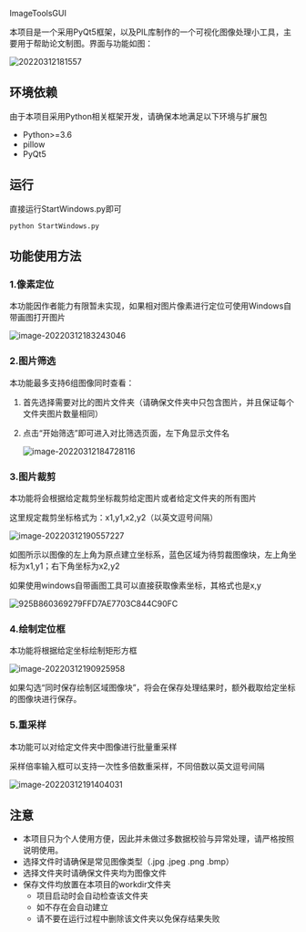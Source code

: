 ImageToolsGUI

本项目是一个采用PyQt5框架，以及PIL库制作的一个可视化图像处理小工具，主要用于帮助论文制图。界面与功能如图：

![20220312181557](README/20220312181557.png)

## 环境依赖

由于本项目采用Python相关框架开发，请确保本地满足以下环境与扩展包

* Python>=3.6
* pillow
* PyQt5

## 运行

直接运行StartWindows.py即可

```
python StartWindows.py
```

## 功能使用方法

### 1.像素定位

本功能因作者能力有限暂未实现，如果相对图片像素进行定位可使用Windows自带画图打开图片

![image-20220312183243046](README/image-20220312183243046.png)

### 2.图片筛选

本功能最多支持6组图像同时查看：

1. 首先选择需要对比的图片文件夹（请确保文件夹中只包含图片，并且保证每个文件夹图片数量相同）

2. 点击“开始筛选”即可进入对比筛选页面，左下角显示文件名

   ![image-20220312184728116](README/image-20220312184728116.png)

### 3.图片裁剪

本功能将会根据给定裁剪坐标裁剪给定图片或者给定文件夹的所有图片

这里规定裁剪坐标格式为：x1,y1,x2,y2（以英文逗号间隔）

![image-20220312190557227](README/image-20220312190557227.png)



如图所示以图像的左上角为原点建立坐标系，蓝色区域为待剪裁图像块，左上角坐标为x1,y1；右下角坐标为x2,y2

如果使用windows自带画图工具可以直接获取像素坐标，其格式也是x,y

![925B860369279FFD7AE7703C844C90FC](README/925B860369279FFD7AE7703C844C90FC.png)

### 4.绘制定位框

本功能将根据给定坐标绘制矩形方框

![image-20220312190925958](README/image-20220312190925958.png)

如果勾选“同时保存绘制区域图像块”，将会在保存处理结果时，额外截取给定坐标的图像块进行保存。

### 5.重采样

本功能可以对给定文件夹中图像进行批量重采样

采样倍率输入框可以支持一次性多倍数重采样，不同倍数以英文逗号间隔

![image-20220312191404031](README/image-20220312191404031.png)

## 注意

* 本项目只为个人使用方便，因此并未做过多数据校验与异常处理，请严格按照说明使用。
* 选择文件时请确保是常见图像类型（.jpg .jpeg .png .bmp）
* 选择文件夹时请确保文件夹均为图像文件
* 保存文件均放置在本项目的workdir文件夹
  * 项目启动时会自动检查该文件夹
  * 如不存在会自动建立
  * 请不要在运行过程中删除该文件夹以免保存结果失败
